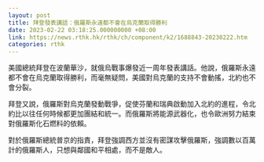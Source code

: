 ```yaml
---
layout: post
title: 拜登發表講話：俄羅斯永遠都不會在烏克蘭取得勝利
date: 2023-02-22 03:18:25.000000000 +08:00
link: https://news.rthk.hk/rthk/ch/component/k2/1688843-20230222.htm
categories: rthk
---
```


美國總統拜登在波蘭華沙，就俄烏戰事爆發近一周年發表講話。他說，俄羅斯永遠都不會在烏克蘭取得勝利，而毫無疑問，美國對烏克蘭的支持不會動搖，北約也不會分裂。

拜登又說，俄羅斯對烏克蘭發動戰爭，促使芬蘭和瑞典啟動加入北約的進程，令北約比以往任何時候都更加團結和統一。而俄羅斯將能源武器化，也令歐洲努力結束對俄羅斯化石燃料的依賴。

對於俄羅斯總統普京的指責，拜登強調西方並沒有密謀攻擊俄羅斯，強調數以百萬計的俄羅斯人，只想與鄰國和平相處，而不是敵人。
